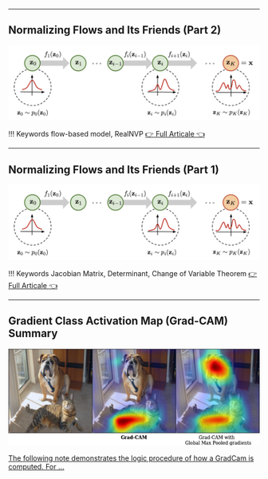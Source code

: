 
**********
## **Normalizing Flows and Its Friends (Part 2)**
![Normalizing Flows](img/blog/nf/nf.png)

!!! Keywords
    flow-based model, RealNVP
[:point_right: Full Articale :point_left:](MyBlogs/nf2.md)

**********
## **Normalizing Flows and Its Friends (Part 1)**
![Normalizing Flows](img/blog/nf/nf.png)

!!! Keywords
    Jacobian Matrix, Determinant, Change of Variable Theorem
[:point_right: Full Articale :point_left:](MyBlogs/nf1.md)

**********
## **Gradient Class Activation Map (Grad-CAM) Summary**
![GradCam](img/blog/GradCam/GradCam.png)

[The following note demonstrates the logic procedure of how a GradCam is computed. For ...](MyBlogs/GradCam.md)

